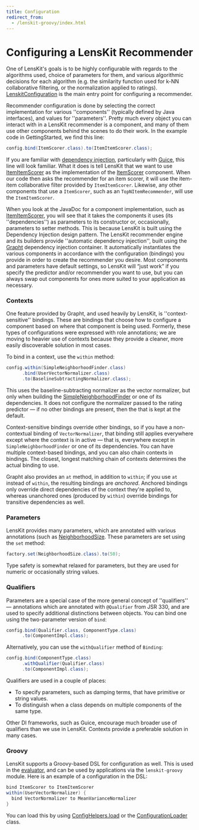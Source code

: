 ```yaml
---
title: Configuration
redirect_from:
  - /lenskit-groovy/index.html
---
```


# Configuring a LensKit Recommender

[LenskitConfiguration]: http://lenskit.org/apidocs/org/grouplens/lenskit/core/LenskitConfiguration.html

One of LensKit's goals is to be highly configurable with regards to
the algorithms used, choice of parameters for them, and various
algorithmic decisions for each algorithm (e.g. the similarity function
used for k-NN collaborative filtering, or the normalization applied to
ratings). [LenskitConfiguration][] is the main entry point
for configuring a recommender.

Recommender configuration is done by selecting the correct
implementation for various ''components'' (typically defined by Java
interfaces), and values for ''parameters''.  Pretty much every object
you can interact with in a LensKit recommender is a component, and
many of them use other components behind the scenes to do their
work. In the example code in GettingStarted, we find this line:

~~~java
config.bind(ItemScorer.class).to(ItemItemScorer.class);
~~~

[ItemItemScorer]: http://lenskit.org/apidocs/org/grouplens/knn/item/ItemItemRatingPredictor.html
[ItemScorer]: http://lenskit.org/apidocs/org/grouplens/lenskit/RatingPredictor.html
[Guice]: https://code.google.com/p/google-guice/
[WP:DI]: http://en.wikipedia.org/wiki/Dependency_injection

If you are familiar with [dependency injection][WP:DI], particularly
with [Guice][], this line will look familiar.  What it does is tell
LensKit that we want to use [ItemItemScorer][] as the
implementation of the [ItemScorer][] component. When our code
then asks the recommender for an item scorer, it will use the item-item collaborative filter
provided by
`ItemItemScorer`. Likewise, any other components that use a
`ItemScorer`, such as an `TopNItemRecommender`, will use the
`ItemItemScorer`.

[TopNItemRecommender]: http://lenskit.org/apidocs/org/grouplens/lenskit/basic/TopNItemRecommender.html
[Grapht]: http://github.com/grouplens/grapht

When you look at the JavaDoc for a component implementation, such as
[ItemItemScorer][], you will see that it takes the components it
uses (its ''dependencies'') as parameters to its constructor or,
occasionally, parameters to setter methods. This is because LensKit is
built using the Dependency Injection design pattern. The
LensKit recommender engine and its builders provide ''automatic dependency
injection'', built using the [Grapht][] dependency injection
container. It automatically instantiates the various components in
accordance with the configuration (bindings) you provide in order to
create the recommender you desire.  Most components and parameters
have default settings, so LensKit will “just work” if you specify the
predictor and/or recommender you want to use, but you can always swap
out components for ones more suited to your application as necessary.

### Contexts

One feature provided by Grapht, and used heavily by LensKit, is
''context-sensitive'' bindings. These are bindings that choose how to
configure a component based on where that component is being
used. Formerly, these types of configurations were expressed with role
annotations; we are moving to heavier use of contexts because they
provide a cleaner, more easily discoverable solution in most cases.

To bind in a context, use the `within` method:

~~~java
config.within(SimpleNeighborhoodFinder.class)
      .bind(UserVectorNormalizer.class)
      .to(BaselineSubtractingNormalizer.class);
~~~

[SimpleNeighborhoodFinder]: http://lenskit.org/apidocs/org/grouplens/lenskit/knn/user/SimpleNeighborhoodFinder.html

This uses the baseline-subtracting normalizer as the vector
normalizer, but only when building the [SimpleNeighborhoodFinder][] or
one of its dependencies. It does not configure the normalizer passed
to the rating predictor — if no other bindings are present, then the
that is kept at the default.

Context-sensitive bindings override other bindings, so if you have a
non-contextual binding of `VectorNormalizer`, that binding still
applies everywhere except where the context is in active — that is,
everywhere except in `SimpleNeighborhoodFinder` or one of its
dependencies. You can have multiple context-based bindings, and you
can also chain contexts in bindings. The closest, longest matching
chain of contexts determines the actual binding to use.

Grapht also provides an `at` method, in addition to `within`; if you use `at` instead of `within`, the resulting bindings are *anchored*.  Anchored bindings only override direct dependencies of the context they're applied to, whereas unanchored ones (produced by `within`) override bindings for transitive dependencies as well.

### Parameters

[NeighborhoodSize]: http://lenskit.org/apidocs/org/grouplens/lenskit/knn/params/NeighborhoodSize.html

LensKit provides many parameters, which are annotated with various
annotations (such as [NeighborhoodSize][].  These parameters are set
using the `set` method:

~~~java
factory.set(NeighborhoodSize.class).to(50);
~~~

Type safety is somewhat relaxed for parameters, but they are used for
numeric or occasionally string values.

### Qualifiers

Parameters are a special case of the more general concept of
''qualifiers'' — annotations which are annotated with `@Qualifier`
from JSR 330, and are used to specify additional distinctions between
objects. You can bind one using the two-parameter version of `bind`:

~~~java
config.bind(Qualifier.class, ComponentType.class)
      .to(ComponentImpl.class);
~~~

Alternatively, you can use the `withQualifier` method of `Binding`:

~~~java
config.bind(ComponentType.class)
      .withQualifier(Qualifier.class)
      .to(ComponentImpl.class);
~~~

Qualifiers are used in a couple of places:

- To specify parameters, such as damping terms, that have primitive or
  string values.
- To distinguish when a class depends on multiple components of the
  same type.

Other DI frameworks, such as Guice, encourage much broader use of qualifiers than we use in LensKit. Contexts provide a preferable solution in many cases.

### Groovy

LensKit supports a Groovy-based DSL for configuration as well.  This is used in the [evaluator](../evaluator/), and can be used by applications via the `lenskit-groovy` module.  Here is an example of a configuration in the DSL:

~~~groovy
bind ItemScorer to ItemItemScorer
within(UserVectorNormalizer) {
  bind VectorNormalizer to MeanVarianceNormalizer
}
~~~

[load]: http://lenskit.org/apidocs/org/grouplens/lenskit/config/ConfigHelpers.html#load%28java.io.File%29
[ConfigurationLoader]: http://lenskit.org/apidocs/org/grouplens/lenskit/config/ConfigurationLoader.html

You can load this by using [ConfigHelpers.load][load] or the [ConfigurationLoader][] class.
